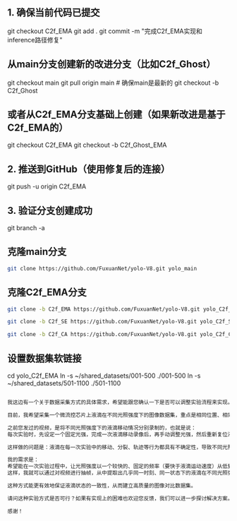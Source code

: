 ## 1. 确保当前代码已提交

git checkout C2f_EMA
git add .
git commit -m "完成C2f_EMA实现和inference路径修复"

## 从main分支创建新的改进分支（比如C2f_Ghost）

git checkout main
git pull origin main  # 确保main是最新的
git checkout -b C2f_Ghost

## 或者从C2f_EMA分支基础上创建（如果新改进是基于C2f_EMA的）

git checkout C2f_EMA
git checkout -b C2f_Ghost_EMA

## 2. 推送到GitHub（使用修复后的连接）

git push -u origin C2f_EMA

## 3. 验证分支创建成功

git branch -a

## 克隆main分支

```bash
git clone https://github.com/FuxuanNet/yolo-V8.git yolo_main
```

## 克隆C2f_EMA分支

```bash
git clone -b C2f_EMA https://github.com/FuxuanNet/yolo-V8.git yolo_C2f_EMA

git clone -b C2f_SE https://github.com/FuxuanNet/yolo-V8.git yolo_C2f_SE

git clone -b C2f_CA https://github.com/FuxuanNet/yolo-V8.git yolo_C2f_CA
```

## 设置数据集软链接

cd yolo_C2f_EMA
ln -s ~/shared_datasets/001-500 ./001-500
ln -s ~/shared_datasets/501-1100 ./501-1100

```txt

我这边有一个关于数据采集方式的具体需求，希望能跟您确认一下是否可以调整实验流程来实现。

目前，我希望采集一个微流控芯片上液滴在不同光照强度下的图像数据集，重点是相同位置、相同状态下的液滴，在不同光照条件下的表现对比。

之前您发过的视频，是将不同光照强度下的液滴移动情况分别录制的，也就是说：
每次实验时，先设定一个固定光强，完成一次液滴移动录像后，再手动调整光强，然后重新复位液滴，再进行下一次录像。

这样做的问题是：液滴在每一次实验中的移动、分裂、轨迹等行为都具有不确定性，导致不同光照下的液滴状态不一致，无法对比。

我的需求是：
希望能在一次实验过程中，让光照强度以一个较快的、固定的频率（要快于液滴运动速度）从低到高再回到低进行自动切换，并持续录像。
这样，我就可以通过对视频进行抽帧，从中提取出几乎同一时刻、同一状态下的液滴在不同光照强度下的图像。

这种方式能更有效地保证液滴状态的一致性，从而建立高质量的图像对比数据集。

请问这种实验方式是否可行？如果有实现上的困难也欢迎您反馈，我们可以进一步探讨解决方案。

感谢！
```

